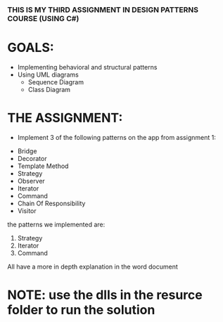 ### THIS IS MY THIRD ASSIGNMENT IN DESIGN PATTERNS COURSE (USING C#)

# GOALS:
* Implementing behavioral and structural patterns 
* Using UML diagrams
	- Sequence Diagram
	- Class Diagram

# THE ASSIGNMENT:

* Implement 3 of the following patterns on the app from assignment 1:
- Bridge
- Decorator
- Template Method
- Strategy
- Observer
- Iterator
- Command
- Chain Of Responsibility
- Visitor 

the patterns we implemented are:
1. Strategy
2. Iterator
3. Command

All have a more in depth explanation in the word document  

# NOTE: use the dlls in the resurce folder to run the solution